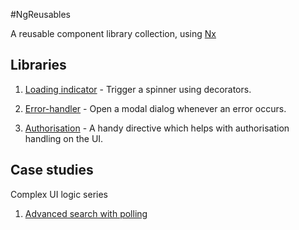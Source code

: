 #NgReusables

A reusable component library collection, using [Nx](https://nx.dev)

## Libraries

1. [Loading indicator](./libs/loading-indicator/README.md) -
   Trigger a spinner using decorators.

2. [Error-handler](./libs/error-handler/README.md) -
   Open a modal dialog whenever an error occurs.

3. [Authorisation](./libs/authorisation/README.md) -
   A handy directive which helps with authorisation handling on the UI.


## Case studies

Complex UI logic series

1. [Advanced search with polling](https://tapaibalazs.dev/complex-ui-logic-search-polling/) 
